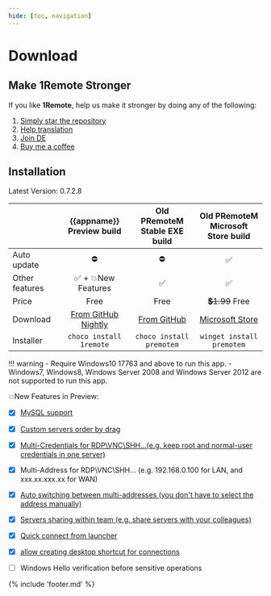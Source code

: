 ```yaml
---
hide: [toc, navigation]
---
```


# Download


<div class="class-none-zh-cn">
    <h2 id="make-1remote-stronger">Make 1Remote Stronger</h2>
    <p>If you like <b>1Remote</b>, help us make it stronger by doing any of the following:</p>
    <ol>
        <li><a href="https://github.com/1Remote/1Remote">Simply star the repository</a></li>
        <li><a href="https://1remote.github.io/usage/misc/help-translation/">Help translation</a></li>
        <li><a href="https://github.com/1Remote/1Remote/blob/main/DEVELOP.md">Join DE</a></li>
        <li><a href="https://ko-fi.com/VShawn">Buy me a coffee</a></li>
    </ol>
</div>

<div class="class-zh-cn" style="display: none">
    <h2 id="make-1remote-stronger">帮助改进项目</h2>
    <p>若你有意愿参与到 <b>1Remote</b>, 的改进，这些是你可以做的：</p>
    <ol>
        <li><a href="https://github.com/1Remote/1Remote">给个 star 让更多人看到这个项目</a></li>
        <li><a href="https://1remote.github.io/usage/misc/help-translation/">帮助翻译</a></li>
        <li><a href="https://github.com/1Remote/1Remote/blob/main/DEVELOP.md">参与开发</a></li>
        <li><a href="https://jq.qq.com/?_wv=1027&amp;k=iF8dguHU" rel="nofollow">加入 QQ 群讨论 (168542318)</a></li>
        <li>请我喝杯咖啡
            <p align="center">
                <img style="max-width: 500px;" src="https://raw.githubusercontent.com/1Remote/PRemoteM/Doc/DocPic/others/donate.jpg" />
            </p>
        </li>
    </ol>
</div>

## Installation

Latest Version: 0.7.2.8

|                |                        {{appname}} <br/> Preview build                         |            Old PRemoteM <br/> Stable EXE build             |                 Old PRemoteM <br/> Microsoft Store build                  |
| :------------- | :----------------------------------------------------------------------------: | :--------------------------------------------------------: | :-----------------------------------------------------------------------: |
| Auto update    |                                       ⛔                                        |                             ⛔                              |                                     ✅                                     |
| Other features |                               ✅ + 💥New Features                                |                             ✅                              |                                     ✅                                     |
| Price          |                                      Free                                      |                            Free                            |                              ~~💲1.99~~ Free                               |
| Download       | [From GitHub Nightly](https://github.com/1Remote/1Remote/releases/tag/Nightly) | [From GitHub](https://github.com/1Remote/1Remote/releases) | [Microsoft Store](https://www.microsoft.com/store/productId/9PNMNF92JNFP) |
| Installer      |                            `choco install 1remote`                             |                  `choco install premotem`                  |                         `winget install premotem`                         |

<!-- - Using [Winget](https://github.com/microsoft/winget-cli): `winget install premotem`
- [Chocolatey](https://chocolatey.org/packages/premotem): `choco install premotem` -->

!!! warning
    - Require Windows10 17763 and above to run this app.
    - Windows7, Windows8, Windows Server 2008 and Windows Server 2012 are not supported to run this app.

<!-- !!! note
    - The exe version of {{appname}} on GitHub is **completely free** for personal use.
    - ~~For Microsoft Store build, you may need to pay for a lifetime license.~~ (As our previous income is now able to cover the recent maintenance costs(server\domain name\ etc.), this app will resume free downloads now) -->

💥New Features in Preview:

- [x] [MySQL support](https://1remote.github.io/usage/database/data-synchronization/#by-using-mysql)
- [x] [Custom servers order by drag](https://1remote.github.io/usage/overview/#sorting)
- [x] [Multi-Credentials for RDP\VNC\SHH...(e.g. keep root and normal-user credentials in one server)](https://1remote.github.io/usage/alternative-credential/#addedit)
- [x] Multi-Address for RDP\VNC\SHH... (e.g. 192.168.0.100 for LAN, and xxx.xx.xxx.xx for WAN)
- [x] [Auto switching between multi-addresses (you don't have to select the address manually)](https://1remote.github.io/usage/alternative-credential/#auto-switching-address)
- [x] [Servers sharing within team (e.g. share servers with your colleagues)](https://1remote.github.io/usage/team/team-sharing/)
- [x] [Quick connect from launcher](https://1remote.org/usage/launcher/quick-connect/)
- [x] [allow creating desktop shortcut for connections](https://1remote.org/usage/misc/desktop-shortcut-for-connection/#individual-servers)
- [ ] Windows Hello verification before sensitive operations



{% include 'footer.md' %}

